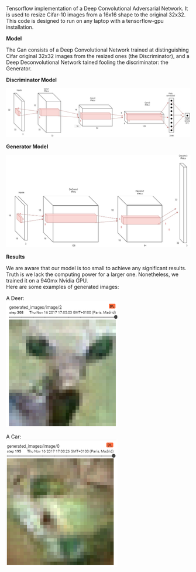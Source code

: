 Tensorflow implementation of a Deep Convolutional Adversarial Network. It is used to resize Cifar-10 images from a 16x16 shape to the 
original 32x32.
This code is designed to run on any laptop with a tensorflow-gpu installation.

**__Model__**

The Gan consists of a Deep Convolutional Network trained at distinguishing Cifar original 32x32 images from the resized ones (the Discriminator),
and a Deep Deconvolutional Network tained fooling the discriminator: the Generator.

__Discriminator Model__

![alt tag](img/discriminator.jpg)

__Generator Model__

![alt tag](img/generator.jpg)

**__Results__**

We are aware that our model is too small to achieve any significant results. Truth is we lack the computing power for a larger one.
Nonetheless, we trained it on a 940mx Nvidia GPU.  
Here are some examples of generated images:

A Deer:  
![alt tag](img/deerGen.png)

A Car:  
![alt tag](img/carGen.png)
